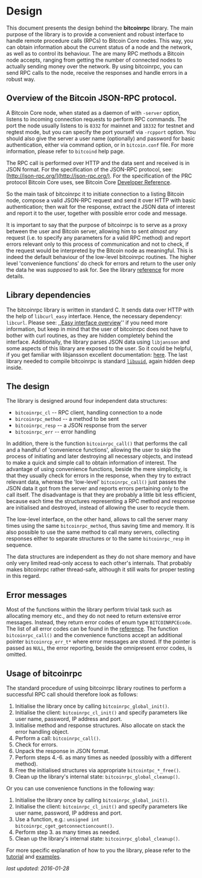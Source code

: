 # Design

This document presents the design behind the **bitcoinrpc** library.
The main purpose of the library is to provide a convenient and robust
interface to handle remote procedure calls (RPCs) to Bitcoin Core nodes.
This way, you can obtain information about the current status of a node and
the network, as well as to control its behaviour. The are many RPC methods
a Bitcoin node accepts, ranging from getting the number of connected nodes to
actually sending money over the network. By using bitcoinrpc, you can send
RPC calls to the node, receive the responses and handle errors in a robust way.


## Overview of the Bitcoin JSON-RPC protocol.

A Bitcoin Core node, when stated as a daemon of with `-server` option, listens
to incoming connection requests to perform RPC commands.  The port the node
usually listens to is `8332` for mainnet and `18332` for testnet and regtest
mode, but you can specify the port yourself via `-rcpport` option.  You should
also give the server a user name (optionally) and password for basic
authentication, either via command option, or in `bitcoin.conf` file.
For more information, please refer to `bitcoind` help page.

The RPC call is performed over HTTP and the data sent and received is in JSON
format. For the specification of the JSON-RPC protocol, see:
[http://json-rpc.org/](http://json-rpc.org/).
For the specification of the PRC protocol Bitcoin Core uses, see Bitcoin Core
[Developer Reference](https://bitcoin.org/en/developer-reference#remote-procedure-calls-rpcs).

So the main task of bitcoinrpc it to initiate connection to a listing Bitcoin
node, compose a valid JSON-RPC request and send it over HTTP with basic
authentication; then wait for the response, extract the JSON data of interest
and report it to the user, together with possible error code and message.

It is important to say that the purpose of bitcoinrpc is to serve as a proxy
between the user and Bitcoin server, allowing him to sent *almost any* request
(i.e. to specify any parameters for a valid RPC method) and report errors
relevant only to this process of communication and not to check, if the request
would be interpreted by the Bitcoin node as meaningful.  This is indeed
the default behaviour of the low-level bitcoinrpc routines. The higher level
'convenience functions' do check for errors and return to the user only
the data he was *supposed* to ask for.
See the library [reference](./reference.md) for more details.


## Library dependencies

The bitcoinrpc library is written in standard C.  It sends data over HTTP with
the help of `libcurl_easy` interface.  Hence, the necessary dependency:
`libcurl`.  Please see:
,,[Easy interface overview](http://curl.haxx.se/libcurl/c/libcurl-easy.html)''
if you need more information, but keep in mind that the user of bitcoinrpc does
not have to bother with curl routines, as they are hidden completely behind
the interface.  Additionally, the library parses JSON data using `libjansson`
and some aspects of this library are exposed to the user.  So it could be
helpful, if you get familiar with libjansson excellent documentation:
[here](https://jansson.readthedocs.org/en/2.7/apiref.html).
The last library needed to compile bitcoinrpc is standard
[`libuuid`](http://linux.die.net/man/3/libuuid), again hidden deep inside.


## The design

The library is designed around four independent data structures:

* `bitcoinrpc_cl`     -- RPC client, handling connection to a node
* `bircoinrpc_method` -- a method to be sent
* `bitcoinrpc_resp`   -- a JSON response from the server
* `bitcoinrpc_err`    -- error handling

In addition, there is the function `bitcoinrpc_call()` that performs the call
and a handful of 'convenience functions', allowing the user to skip the process
of initiating and later destroying all necessary objects, and instead to
make a quick and simple call to obtain information of interest.
The advantage of using convenience functions, beside the mere simplicity,
is that they usually check for errors in the response, when they try to extract
relevant data, whereas the 'low-level' `bitcoinrpc_call()` just passes
the JSON data it got from the server and reports errors pertaining only to the
call itself.  The disadvantage is that they are probably a little bit less
efficient, because each time the structures representing a RPC method and
response are initialised and destroyed, instead of allowing the user
to recycle them.

The low-level interface, on the other hand, allows to call the server many
times using the same `bitcoinrpc_method`, thus saving time and memory.
It is also possible to use the same method to call many servers, collecting
responses either to separate structures or to the same `bitcoinrpc_resp`
in sequence.

The data structures are independent as they do not share memory and have
only very limited read-only access to each other's internals.  That probably
makes bitcoinrpc rather thread-safe, although it still waits for proper testing
in this regard.


## Error messages

Most of the functions within the library perform trivial task such as
allocating memory etc., and they do not need to return extensive error messages.
Instead, they return error codes of enum type `BITCOINRPCEcode`.
The list of all error codes can be found in the [reference](./reference.md).
The function `bitcoinrpc_call()` and the convenience functions accept an
additional pointer `bitcoinrcp_err_t*` where error messages are stored.
If the pointer is passed as `NULL`, the error reporting, beside the omnipresent
error codes, is omitted.


## Usage of bitcoinrpc

The standard procedure of using bitcoinrpc library routines to perform
a successful RPC call should therefore look as follows:

1. Initialise the library once by calling `bitcoinrpc_global_init()`.
2. Initialise the client: `bitcoinrpc_cl_init()` and specify parameters like
   user name, password, IP address and port.
3. Initialise method and response structures. Also allocate on stack the error
   handling object.
4. Perform a call: `bitcoinrpc_call()`.
5. Check for errors.
6. Unpack the response in JSON format.
7. Perform steps 4.-6. as many times as needed (possibly with a different
   method).
8. Free the initialised structures via appropriate `bitcointpc_*_free()`.
9. Clean up the library's internal state: `bitcoinrpc_global_cleanup()`.

Or you can use convenience functions in the following way:

1. Initialise the library once by calling `bitcoinrpc_global_init()`.
2. Initialise the client: `bitcoinrpc_cl_init()` and specify parameters like
   user name, password, IP address and port.
3. Use a function, e.g.: `unsigned int bitcoinrpc_cget_getconnectioncount()`.
4. Perform step 3. as many times as needed.
5. Clean up the library's internal state: `bitcoinrpc_global_cleanup()`.

For more specific explanation of how to you the library, please refer to
the [tutorial](./tutorial.md) and [examples](./examples.md).

*last updated: 2016-01-28*

